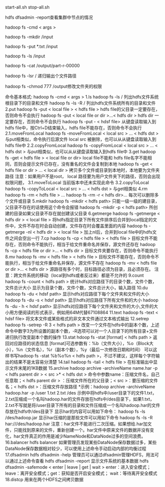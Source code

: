 start-all.sh
stop-all.sh



hdfs dfsadmin -report查看集群中节点的情况

hadoop fs -cmd < args >

hadoop fs -mkdir /input

hadoop fs -put *.txt /input

hadoop fs -ls /input

hadoop fs -cat /output/part-r-00000


hadoop fs -lsr /  递归输出个文件路径


hadoop fs -chmod 777 /output修改文件夹的权限

命令基本格式:
hadoop fs -cmd < args >
1.ls
hadoop fs -ls  /
列出hdfs文件系统根目录下的目录和文件
hadoop fs -ls -R /
列出hdfs文件系统所有的目录和文件
2.put
hadoop fs -put < local file > < hdfs file >
hdfs file的父目录一定要存在，否则命令不会执行
hadoop fs -put  < local file or dir >...< hdfs dir >
hdfs dir 一定要存在，否则命令不会执行
hadoop fs -put - < hdsf  file>
从键盘读取输入到hdfs file中，按Ctrl+D结束输入，hdfs file不能存在，否则命令不会执行
2.1.moveFromLocal
hadoop fs -moveFromLocal  < local src > ... < hdfs dst >
与put相类似，命令执行后源文件 local src 被删除，也可以从从键盘读取输入到hdfs file中
2.2.copyFromLocal
hadoop fs -copyFromLocal  < local src > ... < hdfs dst >
与put相类似，也可以从从键盘读取输入到hdfs file中
3.get
hadoop fs -get < hdfs file > < local file or dir>
local file不能和 hdfs file名字不能相同，否则会提示文件已存在，没有重名的文件会复制到本地
hadoop fs -get < hdfs file or dir > ... < local  dir >
拷贝多个文件或目录到本地时，本地要为文件夹路径
注意：如果用户不是root， local 路径要为用户文件夹下的路径，否则会出现权限问题，
3.1.moveToLocal
当前版本中还未实现此命令
3.2.copyToLocal
hadoop fs -copyToLocal < local src > ... < hdfs dst >
与get相类似
4.rm
hadoop fs -rm < hdfs file > ...
hadoop fs -rm -r < hdfs dir>...
每次可以删除多个文件或目录
5.mkdir
hadoop fs -mkdir < hdfs path>
只能一级一级的建目录，父目录不存在的话使用这个命令会报错
hadoop fs -mkdir -p < hdfs path>
所创建的目录如果父目录不存在就创建该父目录
6.getmerge
hadoop fs -getmerge < hdfs dir >  < local file >
将hdfs指定目录下所有文件排序后合并到local指定的文件中，文件不存在时会自动创建，文件存在时会覆盖里面的内容
hadoop fs -getmerge -nl  < hdfs dir >  < local file >
加上nl后，合并到local file中的hdfs文件之间会空出一行
7.cp
hadoop fs -cp  < hdfs file >  < hdfs file >
目标文件不能存在，否则命令不能执行，相当于给文件重命名并保存，源文件还存在
hadoop fs -cp < hdfs file or dir >... < hdfs dir >
目标文件夹要存在，否则命令不能执行
8.mv
hadoop fs -mv < hdfs file >  < hdfs file >
目标文件不能存在，否则命令不能执行，相当于给文件重命名并保存，源文件不存在
hadoop fs -mv  < hdfs file or dir >...  < hdfs dir >
源路径有多个时，目标路径必须为目录，且必须存在。
注意：跨文件系统的移动（local到hdfs或者反过来）都是不允许的
9.count
hadoop fs -count < hdfs path >
统计hdfs对应路径下的目录个数，文件个数，文件总计大小
显示为目录个数，文件个数，文件总计大小，输入路径
10.du
hadoop fs -du < hdsf path>
显示hdfs对应路径下每个文件夹和文件的大小
hadoop fs -du -s < hdsf path>
显示hdfs对应路径下所有文件和的大小
hadoop fs -du - h < hdsf path>
显示hdfs对应路径下每个文件夹和文件的大小,文件的大小用方便阅读的形式表示，例如用64M代替67108864
11.text
hadoop fs -text < hdsf file>
将文本文件或某些格式的非文本文件通过文本格式输出
12.setrep
hadoop fs -setrep -R 3 < hdfs path >
改变一个文件在hdfs中的副本个数，上述命令中数字3为所设置的副本个数，-R选项可以对一个人目录下的所有目录+文件递归执行改变副本个数的操作
13.stat
hdoop fs -stat [format] < hdfs path >
返回对应路径的状态信息
[format]可选参数有：%b（文件大小），%o（Block大小），%n（文件名），%r（副本个数），%y（最后一次修改日期和时间）
可以这样书写hadoop fs -stat %b%o%n < hdfs path >，不过不建议，这样每个字符输出的结果不是太容易分清楚
14.tail
hadoop fs -tail < hdfs file >
在标准输出中显示文件末尾的1KB数据
15.archive
hadoop archive -archiveName name.har -p < hdfs parent dir > < src >* < hdfs dst >
命令中参数name：压缩文件名，自己任意取；< hdfs parent dir > ：压缩文件所在的父目录；< src >：要压缩的文件名；< hdfs dst >：压缩文件存放路径
*示例：hadoop archive -archiveName hadoop.har -p /user 1.txt 2.txt /des
示例中将hdfs中/user目录下的文件1.txt，2.txt压缩成一个名叫hadoop.har的文件存放在hdfs中/des目录下，如果1.txt，2.txt不写就是将/user目录下所有的目录和文件压缩成一个名叫hadoop.har的文件存放在hdfs中/des目录下
显示har的内容可以用如下命令：
hadoop fs -ls /des/hadoop.jar
显示har压缩的是那些文件可以用如下命令
hadoop fs -ls -R har:///des/hadoop.har
注意：har文件不能进行二次压缩。如果想给.har加文件，只能找到原来的文件，重新创建一个。har文件中原来文件的数据并没有变化，har文件真正的作用是减少NameNode和DataNode过多的空间浪费。
16.balancer
hdfs balancer
如果管理员发现某些DataNode保存数据过多，某些DataNode保存数据相对较少，可以使用上述命令手动启动内部的均衡过程
17.dfsadmin
hdfs dfsadmin -help
管理员可以通过dfsadmin管理HDFS，用法可以通过上述命令查看
hdfs dfsadmin -report
显示文件系统的基本数据
hdfs dfsadmin -safemode < enter | leave | get | wait >
enter：进入安全模式；leave：离开安全模式；get：获知是否开启安全模式；
wait：等待离开安全模式
18.distcp
用来在两个HDFS之间拷贝数据
